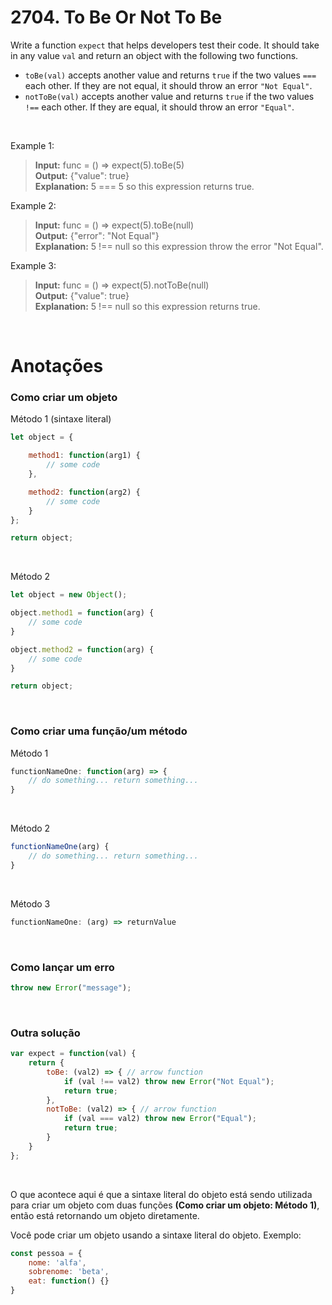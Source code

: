 # 2704. To Be Or Not To Be

Write a function `expect` that helps developers test their code. It should take in any value `val` and return an object with the following two functions.

- `toBe(val)` accepts another value and returns `true` if the two values `===` each other. If they are not equal, it should throw an error `"Not Equal"`.   
- `notToBe(val)` accepts another value and returns `true` if the two values `!==` each other. If they are equal, it should throw an error `"Equal"`.

<br> 

Example 1:

> **Input:** func = () => expect(5).toBe(5)  
> **Output:** {"value": true}  
> **Explanation:** 5 === 5 so this expression returns true.  

Example 2:

> **Input:** func = () => expect(5).toBe(null)  
> **Output:** {"error": "Not Equal"}  
> **Explanation:** 5 !== null so this expression throw the error "Not Equal".  

Example 3:

> **Input:** func = () => expect(5).notToBe(null)  
> **Output:** {"value": true}  
> **Explanation:** 5 !== null so this expression returns true.

<br>

# Anotações  

### Como criar um objeto

Método 1 (sintaxe literal)

```js
let object = {

    method1: function(arg1) {
        // some code
    },

    method2: function(arg2) {
        // some code
    }
};

return object;
```

<br>

Método 2

```js
let object = new Object();

object.method1 = function(arg) {
    // some code
}

object.method2 = function(arg) {
    // some code
}

return object;
```

<br>

### Como criar uma função/um método

Método 1

```js
functionNameOne: function(arg) => {
    // do something... return something...
}
```

<br>

Método 2

```js
functionNameOne(arg) {
    // do something... return something... 
}
```

<br>

Método 3

```js
functionNameOne: (arg) => returnValue
```

<br>

### Como lançar um erro

```js
throw new Error("message");
```

<br>

### Outra solução

```js
var expect = function(val) {
    return {
        toBe: (val2) => { // arrow function
            if (val !== val2) throw new Error("Not Equal");
            return true;
        },
        notToBe: (val2) => { // arrow function
            if (val === val2) throw new Error("Equal");
            return true;
        }
    }
};
```

<br>

O que acontece aqui é que a sintaxe literal do objeto está sendo utilizada para criar um objeto com duas funções **(Como criar um objeto: Método 1)**, então está retornando um objeto diretamente.  

Você pode criar um objeto usando a sintaxe literal do objeto. Exemplo:  

```js
const pessoa = {
    nome: 'alfa',
    sobrenome: 'beta',
    eat: function() {}
}
```